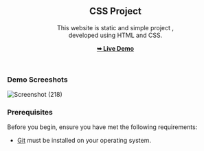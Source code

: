 <div align="center">
  

  

  <h2 align="center">CSS Project</h2>

  This website is static and simple project , <br />developed using HTML and CSS.

  <a href="https://avantika-rawat.github.io/Photography-Page/"><strong>➥ Live Demo</strong></a>

</div>

<br />

### Demo Screeshots

![Screenshot (218)](https://github.com/user-attachments/assets/d6695bb3-7fe9-4271-acd2-a5d3974cc144)




### Prerequisites

Before you begin, ensure you have met the following requirements:

* [Git](https://git-scm.com/downloads "Download Git") must be installed on your operating system.



